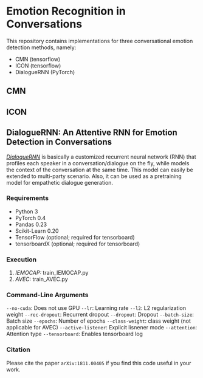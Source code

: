 # Emotion Recognition in Conversations

This repository contains implementations for three conversational emotion detection methods, namely:
- CMN (tensorflow)
- ICON (tensorflow)
- DialogueRNN (PyTorch)

## CMN

## ICON

## DialogueRNN: An Attentive RNN for Emotion Detection in Conversations

[_DialogueRNN_](https://arxiv.org/pdf/1811.00405.pdf) is basically a customized recurrent neural network (RNN) that
profiles each speaker in a conversation/dialogue on the fly, while models the
context of the conversation at the same time. This model can easily be extended to
multi-party scenario. Also, it can be used as a pretraining model for empathetic
dialogue generation.

### Requirements

- Python 3
- PyTorch 0.4
- Pandas 0.23
- Scikit-Learn 0.20
- TensorFlow (optional; required for tensorboard)
- tensorboardX (optional; required for tensorboard)

### Execution

1. _IEMOCAP:_ train_IEMOCAP.py
2. _AVEC:_ train_AVEC.py

### Command-Line Arguments

  `--no-cuda`: Does not use GPU
  `--lr`: Learning rate
  `--l2`: L2 regularization weight
  `--rec-dropout`: Recurrent dropout
  `--dropout`: Dropout
  `--batch-size`: Batch size
  `--epochs`: Number of epochs
  `--class-weight`: class weight (not applicable for AVEC)
  `--active-listener`: Explicit lisnener mode
  `--attention`: Attention type
  `--tensorboard`: Enables tensorboard log

### Citation

Please cite the paper `arXiv:1811.00405` if you find this code useful in your work.
